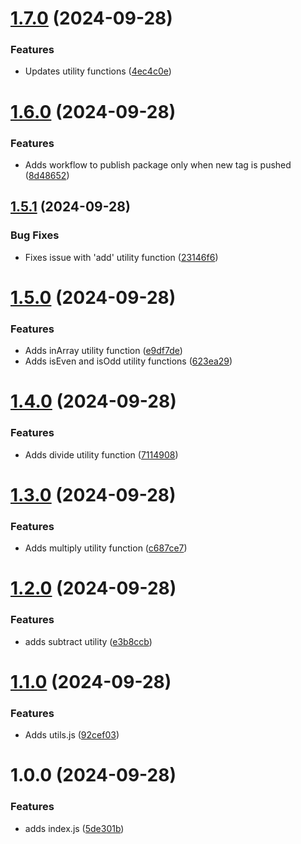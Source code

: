 # [1.7.0](https://github.com/alan-eicker/gh-package-demo/compare/v1.6.0...v1.7.0) (2024-09-28)


### Features

* Updates utility functions ([4ec4c0e](https://github.com/alan-eicker/gh-package-demo/commit/4ec4c0ea73a91ba3a5ad2f23a1f090b8390a031a))

# [1.6.0](https://github.com/alan-eicker/gh-package-demo/compare/v1.5.1...v1.6.0) (2024-09-28)


### Features

* Adds workflow to publish package only when new tag is pushed ([8d48652](https://github.com/alan-eicker/gh-package-demo/commit/8d486529172a78826ce14a40e56c9faa76e5fe87))

## [1.5.1](https://github.com/alan-eicker/gh-package-demo/compare/v1.5.0...v1.5.1) (2024-09-28)


### Bug Fixes

* Fixes issue with 'add' utility function ([23146f6](https://github.com/alan-eicker/gh-package-demo/commit/23146f631dab8f0f5364acb460b298309dddb618))

# [1.5.0](https://github.com/alan-eicker/gh-package-demo/compare/v1.4.0...v1.5.0) (2024-09-28)


### Features

* Adds inArray utility function ([e9df7de](https://github.com/alan-eicker/gh-package-demo/commit/e9df7de05db5f29c26b233032ad2db313ce90b41))
* Adds isEven and isOdd utility functions ([623ea29](https://github.com/alan-eicker/gh-package-demo/commit/623ea291a02d1bab5882dbdd4172a60c7ec88067))

# [1.4.0](https://github.com/alan-eicker/gh-package-demo/compare/v1.3.0...v1.4.0) (2024-09-28)


### Features

* Adds divide utility function ([7114908](https://github.com/alan-eicker/gh-package-demo/commit/7114908b6f074f12eaabfdbfe1d5021c0e60211a))

# [1.3.0](https://github.com/alan-eicker/gh-package-demo/compare/v1.2.1...v1.3.0) (2024-09-28)


### Features

* Adds multiply utility function ([c687ce7](https://github.com/alan-eicker/gh-package-demo/commit/c687ce7d47ff41524f12d9e7fd399ea4ff69d441))

# [1.2.0](https://github.com/alan-eicker/gh-package-demo/compare/v1.1.0...v1.2.0) (2024-09-28)


### Features

* adds subtract utility ([e3b8ccb](https://github.com/alan-eicker/gh-package-demo/commit/e3b8ccb7b6379942b97841c651aad8cea37d347a))

# [1.1.0](https://github.com/alan-eicker/gh-package-demo/compare/v1.0.0...v1.1.0) (2024-09-28)


### Features

* Adds utils.js ([92cef03](https://github.com/alan-eicker/gh-package-demo/commit/92cef030a40fcc8fd6f1269dc4994fd44454b4cd))

# 1.0.0 (2024-09-28)


### Features

* adds index.js ([5de301b](https://github.com/alan-eicker/gh-package-demo/commit/5de301bdc3cd7f6f77a460132815493eae522ba0))

